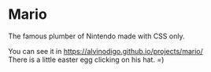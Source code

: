 # Mario
The famous plumber of Nintendo made with CSS only.

You can see it in https://alvinodigo.github.io/projects/mario/  
There is a little easter egg clicking on his hat. =)
